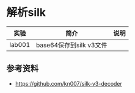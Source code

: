 # 解析silk

|实验|简介|说明|
|---|---|---|
|lab001|base64保存到silk v3文件||    
    
## 参考资料 
 - https://github.com/kn007/silk-v3-decoder